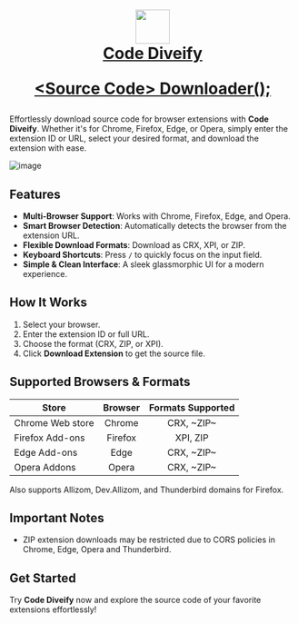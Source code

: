 <h1 align="center">

<a href="https://prem-k-r.github.io/CodeDiveify/"><img src="https://github.com/user-attachments/assets/b62e9244-673f-4d55-87b9-a0bf3aa100dd" width="60"></a>
<br>
[Code Diveify](https://prem-k-r.github.io/CodeDiveify/)

[&lt;Source Code&gt; Downloader();](https://prem-k-r.github.io/CodeDiveify/)
  
</h1>

Effortlessly download source code for browser extensions with **Code Diveify**. Whether it's for Chrome, Firefox, Edge, or Opera, simply enter the extension ID or URL, select your desired format, and download the extension with ease.

![image](https://github.com/user-attachments/assets/342eb4f6-27cf-47b8-ad95-8cc1a2e64ab6)


## Features

- **Multi-Browser Support**: Works with Chrome, Firefox, Edge, and Opera.
- **Smart Browser Detection**: Automatically detects the browser from the extension URL.
- **Flexible Download Formats**: Download as CRX, XPI, or ZIP.
- **Keyboard Shortcuts**: Press `/` to quickly focus on the input field.
- **Simple & Clean Interface**: A sleek glassmorphic UI for a modern experience.

## How It Works

1. Select your browser.
2. Enter the extension ID or full URL.
3. Choose the format (CRX, ZIP, or XPI).
4. Click **Download Extension** to get the source file.

## Supported Browsers & Formats

| Store            | Browser | Formats Supported |
| ---------------- | :-----: |:----------------: |
| Chrome Web store | Chrome  | CRX, ~ZIP~        |
| Firefox Add-ons  | Firefox | XPI, ZIP          |
| Edge Add-ons     | Edge    | CRX, ~ZIP~        |
| Opera Addons     | Opera   | CRX, ~ZIP~        |

Also supports Allizom, Dev.Allizom, and Thunderbird domains for Firefox.

## Important Notes

- ZIP extension downloads may be restricted due to CORS policies in Chrome, Edge, Opera and Thunderbird.

## Get Started

Try **Code Diveify** now and explore the source code of your favorite extensions effortlessly!
